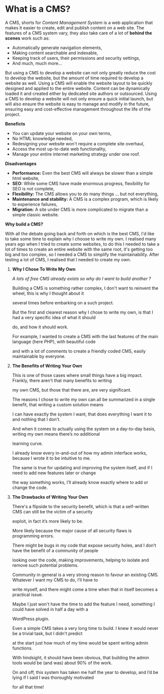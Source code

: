 # What is a CMS?

A CMS, shorts for _Content Management System_ is a web application that makes it easier to create, edit and publish content on a web site. The features of a CMS system vary, they also take care of a lot of **behind the scenes** work such as:

* Automatically generate navigation elements,
* Making content searchable and indexable,
* Keeping track of users, their permissions and security settings,
* And much, much more...

But using a CMS to develop a website can not only greatly reduce the cost to develop the website, but the amount of time required to develop a website as well. Using a CMS will enable the website layout to be quickly designed and applied to the entire website. Content can be dynamically loaded it and created either by dedicated site authors or outsourced. Using a CMS to develop a website will not only ensure a quick initial launch, but will also ensure the website is easy to manage and modify in the future, ensuring easy and cost-effective management throughout the life of the project.

**Beneficts**

* You can update your website on your own terms,
* No HTML knowledge needed,
* Redesigning your website won't require a complete site overhaul,
* Access the most up-to-date web functionality,
* Manage your entire internet marketing strategy under one roof.

**Disadvantages**

* **Performance:** Even the best CMS will always be slower than a simple html website,
* **SEO:** While some CMS have made ​​enormous progress, flexibility for SEO is not complete,
* **Flexibility:** The CMS allows you to do many things ... but not everything,
* **Maintenance and stability:** A CMS is a complex program, which is likely to experience failures,
* **Migration:** A site under CMS is more complicated to migrate than a simple classic website.

**Why build a CMS?**

With all the debate going back and forth on which is the best CMS, I'd like to take some time to explain why I choose to write my own. I realised many years ago when I tried to create some websites, to do this I needed to take a lot of times to create an entire website with the same root, it's getting too big and too complex, so I needed a CMS to simplify the maintainability. After testing a lot of CMS, I realised that I needed to create my own.

1. **Why I Chose To Write My Own**

   _A lots of free CMS already exists so why do I want to build another ?_

   Building a CMS is something rather complex, I don't want to reinvent the wheel, this is why I thought about it

   several times before embarking on a such project.

   But the first and clearest reason why I chose to write my own, is that I had a very specific idea of what it should

   do, and how it should work.

   For example, I wanted to create a CMS with the last features of the main language \(here PHP\), with beautiful code

   and with a lot of comments to create a friendly coded CMS, easily maintainable by everyone.

2. **The Benefits of Writing Your Own**

   This is one of those cases where small things have a big impact. Frankly, there aren't that many benefits to writing

   my own CMS, but those that there are, are very significant.

   The reasons I chose to write my own can all be summarized in a single benefit, that writing a custom solution means

   I can have exactly the system I want, that does everything I want it to and nothing that I don’t.

   And when it comes to actually using the system on a day-to-day basis, writing my own means there’s no additional

   learning curve.

   I already know every in-and-out of how my admin interface works, because I wrote it to be intuitive to me.

   The same is true for updating and improving the system itself, and if I need to add new features later or change

   the way something works, I’ll already know exactly where to add or change the code.

3. **The Drawbacks of Writing Your Own**

   There's a flipside to the security benefit, which is that a self-written CMS can still be the victim of a security

   exploit, in fact it’s more likely to be.

   More likely because the major cause of all security flaws is programming errors.

   There might be bugs in my code that expose security holes, and I don’t have the benefit of a community of people

   looking over the code, making improvements, helping to isolate and remove such potential problems.

   Community in general is a very strong reason to favour an existing CMS. Whatever I want my CMS to do, I’ll have to

   write myself, and there might come a time when that in itself becomes a practical issue.

   Maybe I just won't have the time to add the feature I need, something I could have solved in half a day with a

   WordPress plugin.

   Even a simple CMS takes a very long time to build. I knew it would never be a trivial task, but I didn't predict

   at the start just how much of my time would be spent writing admin functions.

   With hindsight, it should have been obvious, that building the admin tools would be \(and was\) about 90% of the work.

   On and off, this system has taken me half the year to develop, and I’d be lying if I said I was thoroughly motivated

   for all that time!

